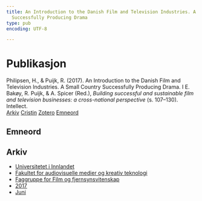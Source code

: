 ```yaml
---
title: An Introduction to the Danish Film and Television Industries. A Small Country
  Successfully Producing Drama
type: pub
encoding: UTF-8

---
```

<h1>Publikasjon</h1>
<article id="csl-bib-container-M6UZKM6R" class="csl-bib-container">
  <div class="csl-bib-body"> <div class="csl-entry">Philipsen, H., &#38; Puijk, R. (2017). An Introduction to the Danish Film and Television Industries. A Small Country Successfully Producing Drama. I E. Bakøy, R. Puijk, &#38; A. Spicer (Red.), <i>Building successful and sustainable film and television businesses: a cross-national perspective</i> (s. 107–130). Intellect.</div> </div>
  <div class="csl-bib-buttons">
    <a href="#taxonomy-article-M6UZKM6R" alt="archive" class="csl-bib-button">Arkiv</a>
    <a href="https://app.cristin.no/results/show.jsf?id=1478976" alt="Cristin" class="csl-bib-button">Cristin</a>
    <a href="http://zotero.org/groups/5881554/items/M6UZKM6R" alt="Zotero" class="csl-bib-button">Zotero</a>
    <a href="#keywords-article-M6UZKM6R" alt="keywords" class="csl-bib-button">Emneord</a>
  </div>
  <div id="csl-bib-meta-container-M6UZKM6R"></div>
</article>
<div id="csl-bib-meta-M6UZKM6R" class="csl-bib-meta">
  <article id="keywords-article-M6UZKM6R" class="keywords-article">
    <h1>Emneord</h1>
    
  </article>
  <article id="taxonomy-article-M6UZKM6R" class="taxonomy-article">
    <h1>Arkiv</h1>
    <ul>
      <li><a href="{{< params subfolder >}}nn/archive/?key=3DCRN523">Universitetet i Innlandet</a></li>
      <li><a href="{{< params subfolder >}}nn/archive/?key=8XUDF4FD">Fakultet for audiovisuelle medier og kreativ teknologi</a></li>
      <li><a href="{{< params subfolder >}}nn/archive/?key=GP9PM6PG">Faggruppe for Film og fjernsynsvitenskap</a></li>
      <li><a href="{{< params subfolder >}}nn/archive/?key=FUSJD299">2017</a></li>
      <li><a href="{{< params subfolder >}}nn/archive/?key=G34NANYM">Juni</a></li>
    </ul>
  </article>
</div>
